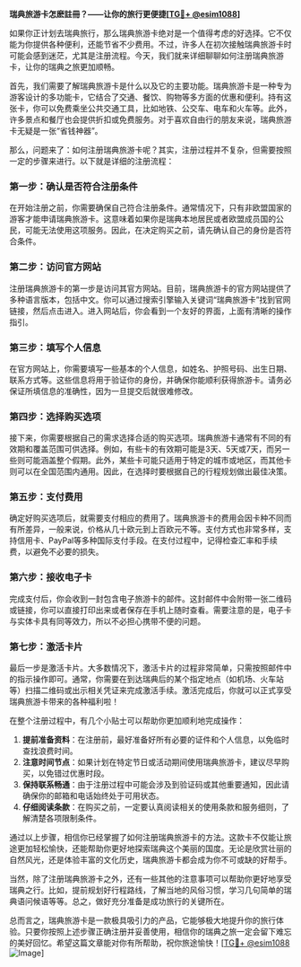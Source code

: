 **瑞典旅游卡怎麽註冊？——让你的旅行更便捷[[TG💪+ @esim1088](https://t.me/s/esim1088)]**

如果你正计划去瑞典旅行，那么瑞典旅游卡绝对是一个值得考虑的好选择。它不仅能为你提供各种便利，还能节省不少费用。不过，许多人在初次接触瑞典旅游卡时可能会感到迷茫，尤其是注册流程。今天，我们就来详细聊聊如何注册瑞典旅游卡，让你的瑞典之旅更加顺畅。

首先，我们需要了解瑞典旅游卡是什么以及它的主要功能。瑞典旅游卡是一种专为游客设计的多功能卡，它结合了交通、餐饮、购物等多方面的优惠和便利。持有这张卡，你可以免费乘坐公共交通工具，比如地铁、公交车、电车和火车等。此外，许多景点和餐厅也会提供折扣或免费服务。对于喜欢自由行的朋友来说，瑞典旅游卡无疑是一张“省钱神器”。

那么，问题来了：如何注册瑞典旅游卡呢？其实，注册过程并不复杂，但需要按照一定的步骤来进行。以下就是详细的注册流程：

### 第一步：确认是否符合注册条件

在开始注册之前，你需要确保自己符合注册条件。通常情况下，只有非欧盟国家的游客才能申请瑞典旅游卡。这意味着如果你是瑞典本地居民或者欧盟成员国的公民，可能无法使用这项服务。因此，在决定购买之前，请先确认自己的身份是否符合条件。

### 第二步：访问官方网站

注册瑞典旅游卡的第一步是访问其官方网站。目前，瑞典旅游卡的官方网站提供了多种语言版本，包括中文。你可以通过搜索引擎输入关键词“瑞典旅游卡”找到官网链接，然后点击进入。进入网站后，你会看到一个友好的界面，上面有清晰的操作指引。

### 第三步：填写个人信息

在官方网站上，你需要填写一些基本的个人信息，如姓名、护照号码、出生日期、联系方式等。这些信息将用于验证你的身份，并确保你能顺利获得旅游卡。请务必保证所填信息的准确性，因为一旦提交后就很难修改。

### 第四步：选择购买选项

接下来，你需要根据自己的需求选择合适的购买选项。瑞典旅游卡通常有不同的有效期和覆盖范围可供选择。例如，有些卡的有效期可能是3天、5天或7天，而另一些则可能涵盖整个假期。此外，某些卡可能只适用于特定的城市或地区，而其他卡则可以在全国范围内通用。因此，在选择时要根据自己的行程规划做出最佳决策。

### 第五步：支付费用

确定好购买选项后，就需要支付相应的费用了。瑞典旅游卡的费用会因卡种不同而有所差异，一般来说，价格从几十欧元到上百欧元不等。支付方式也非常多样，支持信用卡、PayPal等多种国际支付手段。在支付过程中，记得检查汇率和手续费，以避免不必要的损失。

### 第六步：接收电子卡

完成支付后，你会收到一封包含电子旅游卡的邮件。这封邮件中会附带一张二维码或链接，你可以直接打印出来或者保存在手机上随时查看。需要注意的是，电子卡与实体卡具有同等效力，所以不必担心携带不便的问题。

### 第七步：激活卡片

最后一步是激活卡片。大多数情况下，激活卡片的过程非常简单，只需按照邮件中的指示操作即可。通常，你需要在到达瑞典后的某个指定地点（如机场、火车站等）扫描二维码或出示相关凭证来完成激活手续。激活完成后，你就可以正式享受瑞典旅游卡带来的各种福利啦！

在整个注册过程中，有几个小贴士可以帮助你更加顺利地完成操作：

1. **提前准备资料**：在注册前，最好准备好所有必要的证件和个人信息，以免临时查找浪费时间。
2. **注意时间节点**：如果计划在特定节日或活动期间使用瑞典旅游卡，建议尽早购买，以免错过优惠时段。
3. **保持联系畅通**：由于注册过程中可能会涉及到验证码或其他重要通知，因此请确保你的邮箱和电话始终处于可用状态。
4. **仔细阅读条款**：在购买之前，一定要认真阅读相关的使用条款和服务细则，了解清楚各项限制条件。

通过以上步骤，相信你已经掌握了如何注册瑞典旅游卡的方法。这款卡不仅能让旅途更加轻松愉快，还能帮助你更好地探索瑞典这个美丽的国度。无论是欣赏壮丽的自然风光，还是体验丰富的文化历史，瑞典旅游卡都会成为你不可或缺的好帮手。

当然，除了注册瑞典旅游卡之外，还有一些其他的注意事项可以帮助你更好地享受瑞典之行。比如，提前规划好行程路线，了解当地的风俗习惯，学习几句简单的瑞典语问候语等等。总之，做好充分准备是成功旅行的关键所在。

总而言之，瑞典旅游卡是一款极具吸引力的产品，它能够极大地提升你的旅行体验。只要你按照上述步骤正确注册并妥善使用，相信你的瑞典之旅一定会留下难忘的美好回忆。希望这篇文章能对你有所帮助，祝你旅途愉快！[[TG💪+ @esim1088](https://t.me/s/esim1088) ![Image](https://i.postimg.cc/4NQfJmqS/Snipaste-2025-05-13-00-14-12.png)]